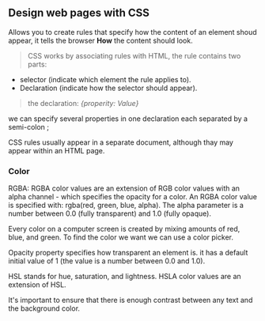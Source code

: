 ## Design web pages with CSS

 Allows you to create rules that specify how the content of an element shoud appear, it tells the browser **How** the content should look.

> CSS works by associating rules with HTML, the rule contains two parts: 
- selector (indicate which element the rule applies to).
- Declaration (indicate how the selector should appear).

> the declaration: *{properity: Value}*

we can specify several properties in one declaration each separated by a semi-colon ;

CSS rules usually appear in a separate document, although thay may appear within an HTML page. 


### Color 
 
RGBA: 
RGBA color values are an extension of RGB color values with an alpha channel - which specifies the opacity for a color. An RGBA color value is specified with: rgba(red, green, blue, alpha). The alpha parameter is a number between 0.0 (fully transparent) and 1.0 (fully opaque).

Every color on a computer screen is created by mixing amounts of red, blue, and green. To find the color we want we can use a color picker. 

Opacity property specifies how transparent an element is. it has a default initial value of 1 (the value is a number between 0.0 and 1.0).

HSL stands for hue, saturation, and lightness. HSLA color values are an extension of HSL.

It's important to ensure that there is enough contrast between any text and the background color. 





